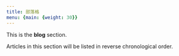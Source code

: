 ```yaml
---
title: 部落格
menu: {main: {weight: 30}}
---
```


This is the **blog** section.

Articles in this section will be listed in reverse chronological order.
